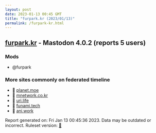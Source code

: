 ```yaml
---
layout: post
date: 2023-01-13 00:45 GMT
title: "furpark.kr (2023/01/13)"
permalink: /furpark-kr.html
---
```


## [furpark.kr](https://furpark.kr) - Mastodon 4.0.2 (reports 5 users)

### Mods
 * @furpark

### More sites commonly on federated timeline

* 🐘 [planet.moe](/planet-moe.html)
* 🐘 [mnetwork.co.kr](/mnetwork-co-kr.html)
* 🐘 [uri.life](/uri-life.html)
* 🐘 [funami.tech](/funami-tech.html)
* 🐘 [ani.work](/ani-work.html)

Report generated on: Fri Jan 13 00:45:36 2023. Data may be outdated or incorrect.
Ruleset version: [🧁](/version-cupcake)

